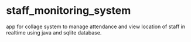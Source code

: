 # staff_monitoring_system
app for collage system to manage attendance and view location of staff in realtime using java and sqlite database.
